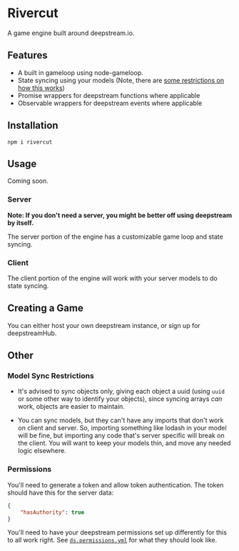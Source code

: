 # Rivercut
A game engine built around deepstream.io.

## Features

- A built in gameloop using node-gameloop.
- State syncing using your models (Note, there are [some restrictions on how this works](#model-sync-restrictions))
- Promise wrappers for deepstream functions where applicable
- Observable wrappers for deepstream events where applicable

## Installation
```
npm i rivercut
```

## Usage
Coming soon.

### Server
__Note: If you don't need a server, you might be better off using deepstream by itself.__

The server portion of the engine has a customizable game loop and state syncing.

### Client

The client portion of the engine will work with your server models to do state syncing.

## Creating a Game
You can either host your own deepstream instance, or sign up for deepstreamHub.

## Other

### Model Sync Restrictions

- It's advised to sync objects only, giving each object a uuid (using `uuid` or some other way to identify your objects), since syncing arrays _can_ work, objects are easier to maintain.

- You can sync models, but they can't have any imports that don't work on client and server. So, importing something like lodash in your model will be fine, but importing any code that's server specific will break on the client. You will want to keep your models thin, and move any needed logic elsewhere.

### Permissions

You'll need to generate a token and allow token authentication. The token should have this for the server data:

```json
{
    "hasAuthority": true
}
```

You'll need to have your deepstream permissions set up differently for this to all work right. See [`ds.permissions.yml`](ds.permissions.yml) for what they should look like.
